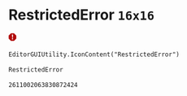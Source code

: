 # RestrictedError `16x16`
<img src="/img/RestrictedError.png" width=16 height=16>

``` CSharp
EditorGUIUtility.IconContent("RestrictedError")
```
```
RestrictedError
```
```
2611002063830872424
```
